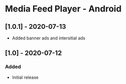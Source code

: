 # Media Feed Player - Android

## [1.0.1] - 2020-07-13
- Added banner ads and intersitial ads

## [1.0] - 2020-07-12
### Added
- Initial release